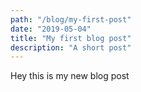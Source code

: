 ```yaml
---
path: "/blog/my-first-post"
date: "2019-05-04"
title: "My first blog post"
description: "A short post"
---
```


Hey this is my new blog post
